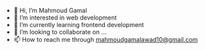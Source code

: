 - 👋 Hi, I’m Mahmoud Gamal
- 👀 I’m interested in web development
- 🌱 I’m currently learning frontend development
- 💞️ I’m looking to collaborate on ...
- 📫 How to reach me through mahmoudgamalawad10@gmail.com

<!---
MahmoudGamalDev/MahmoudGamalDev is a ✨ special ✨ repository because its `README.md` (this file) appears on your GitHub profile.
You can click the Preview link to take a look at your changes.
--->
